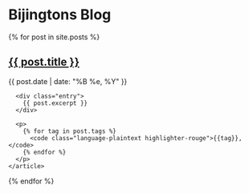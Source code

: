 # Bijingtons Blog

<div class="posts">
  {% for post in site.posts %}
    <article class="post">
      <h2><a href="{{ post.url }}">{{ post.title }}</a></h2>
      <div>
        <p class="post_date">{{ post.date | date: "%B %e, %Y" }}</p>
      </div>

      <div class="entry">
        {{ post.excerpt }}
      </div>

      <p>
        {% for tag in post.tags %}
          <code class="language-plaintext highlighter-rouge">{{tag}}, </code>
        {% endfor %}
      </p>
    </article>
  {% endfor %}
</div>
